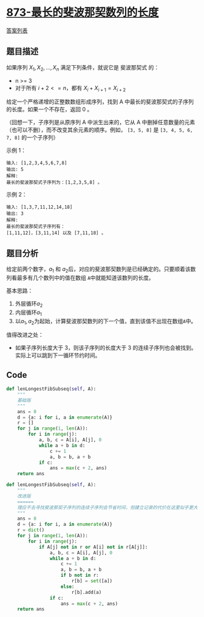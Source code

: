 # [873-最长的斐波那契数列的长度](https://leetcode-cn.com/problems/length-of-longest-fibonacci-subsequence/)

[答案列表](Solutions/answer_list.md)

## 题目描述
如果序列 $X_1, X_2, ..., X_n$ 满足下列条件，就说它是 斐波那契式 的：

- n >= 3
- 对于所有 $i + 2 <= n$，都有 $X_i + X_{i+1} = X_{i+2}$

给定一个严格递增的正整数数组形成序列，找到 A 中最长的斐波那契式的子序列的长度。如果一个不存在，返回 0 。

（回想一下，子序列是从原序列 A 中派生出来的，它从 A 中删掉任意数量的元素（也可以不删），而不改变其余元素的顺序。例如， `[3, 5, 8]` 是 `[3, 4, 5, 6, 7, 8]` 的一个子序列）


示例 1：
```text
输入: [1,2,3,4,5,6,7,8]
输出: 5
解释:
最长的斐波那契式子序列为：[1,2,3,5,8] 。
```
示例 2：

```text
输入: [1,3,7,11,12,14,18]
输出: 3
解释:
最长的斐波那契式子序列有：
[1,11,12]，[3,11,14] 以及 [7,11,18] 。
```


## 题目分析
给定前两个数字，$a_1$ 和 $a_2$后，对应的斐波那契数列是已经确定的。只要顺着该数列看最多有几个数列中的值在数组
`A`中就能知道该数列的长度。

基本思路：
1. 外层循环$a_2$
2. 内层循环$a_1$
3. 以$a_1,a_2$为起始，计算斐波那契数列的下一个值，直到该值不出现在数组`A`中。

值得改进之处：
- 如果子序列长度大于 3，则该子序列的长度大于 3
  的连续子序列也会被找到。实际上可以跳到下一循环节约时间。

## Code
```python
def lenLongestFibSubseq(self, A):
    """
    基础版
    """
    ans = 0
    d = {a: i for i, a in enumerate(A)}
    r = []
    for j in range(1, len(A)):
        for i in range(j):
            a, b, c = A[i], A[j], 0
            while a + b in d:
                c += 1
                a, b = b, a + b
            if c:
                ans = max(c + 2, ans)
    return ans

def lenLongestFibSubseq(self, A):
    """
    改进版
    ======
    理应不去寻找斐波那契子序列的连续子序列会节省时间，但建立记录的代价在这里似乎更大，以致基础版运行时间更短。
    """
    ans = 0
    d = {a: i for i, a in enumerate(A)}
    r = dict()
    for j in range(1, len(A)):
        for i in range(j):
            if A[j] not in r or A[i] not in r[A[j]]:
                a, b, c = A[i], A[j], 0
                while a + b in d:
                    c += 1
                    a, b = b, a + b
                    if b not in r:
                        r[b] = set([a])
                    else:
                        r[b].add(a)
                if c:
                    ans = max(c + 2, ans)
    return ans
```
